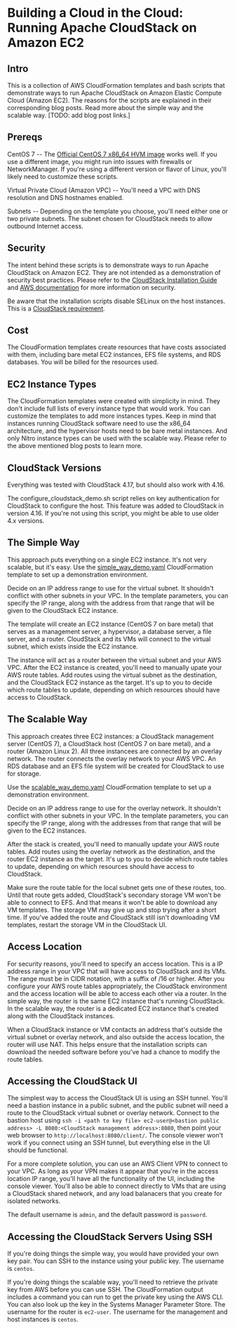 <!--
Copyright Amazon.com, Inc. or its affiliates. All Rights Reserved.

Permission is hereby granted, free of charge, to any person obtaining a copy of this
software and associated documentation files (the "Software"), to deal in the Software
without restriction, including without limitation the rights to use, copy, modify,
merge, publish, distribute, sublicense, and/or sell copies of the Software, and to
permit persons to whom the Software is furnished to do so.

THE SOFTWARE IS PROVIDED "AS IS", WITHOUT WARRANTY OF ANY KIND, EXPRESS OR IMPLIED,
INCLUDING BUT NOT LIMITED TO THE WARRANTIES OF MERCHANTABILITY, FITNESS FOR A
PARTICULAR PURPOSE AND NONINFRINGEMENT. IN NO EVENT SHALL THE AUTHORS OR COPYRIGHT
HOLDERS BE LIABLE FOR ANY CLAIM, DAMAGES OR OTHER LIABILITY, WHETHER IN AN ACTION
OF CONTRACT, TORT OR OTHERWISE, ARISING FROM, OUT OF OR IN CONNECTION WITH THE
SOFTWARE OR THE USE OR OTHER DEALINGS IN THE SOFTWARE.
-->

# Building a Cloud in the Cloud: Running Apache CloudStack on Amazon EC2

## Intro
This is a collection of AWS CloudFormation templates and bash scripts that demonstrate ways to run Apache CloudStack on Amazon Elastic Compute Cloud (Amazon EC2).  The reasons for the scripts are explained in their corresponding blog posts.  Read more about the simple way and the scalable way.  [TODO: add blog post links.]

## Prereqs
CentOS 7 -- The [Official CentOS 7 x86_64 HVM image](https://aws.amazon.com/marketplace/pp/B08KYKK42V) works well.  If you use a different image, you might run into issues with firewalls or NetworkManager.  If you're using a different version or flavor of Linux, you'll likely need to customize these scripts.

Virtual Private Cloud (Amazon VPC) -- You'll need a VPC with DNS resolution and DNS hostnames enabled.

Subnets -- Depending on the template you choose, you'll need either one or two private subnets.  The subnet chosen for CloudStack needs to allow outbound Internet access.

## Security
The intent behind these scripts is to demonstrate ways to run Apache CloudStack on Amazon EC2.  They are not intended as a demonstration of security best practices.  Please refer to the [CloudStack Installation Guide](https://docs.cloudstack.apache.org/en/latest/installguide/index.html) and [AWS documentation](https://docs.aws.amazon.com/) for more information on security.

Be aware that the installation scripts disable SELinux on the host instances.  This is a
[CloudStack requirement](https://docs.cloudstack.apache.org/en/latest/installguide/hypervisor/kvm.html#configure-the-security-policies).

## Cost
The CloudFormation templates create resources that have costs associated with them, including bare metal EC2 instances, EFS file systems, and RDS databases.  You will be billed for the resources used.

## EC2 Instance Types
The CloudFormation templates were created with simplicity in mind.  They don't include full lists of every instance type that would work.  You can customize the templates to add more instances types.  Keep in mind that instances running CloudStack software need to use the x86_64 architecture, and the hypervisor hosts need to be bare metal instances.  And only Nitro instance types can be used with the scalable way.  Please refer to the above mentioned blog posts to learn more.

## CloudStack Versions
Everything was tested with CloudStack 4.17, but should also work with 4.16.

The configure_cloudstack_demo.sh script relies on key authentication for CloudStack to configure the host.  This feature was added to CloudStack in version 4.16.  If you're not using this script, you might be able to use older 4.x versions.

## The Simple Way
This approach puts everything on a single EC2 instance.  It's not very scalable, but it's easy.  Use the [simple_way_demo.yaml](simple_way_demo.yaml) CloudFormation template to set up a demonstration environment.

Decide on an IP address range to use for the virtual subnet.  It shouldn't conflict with other subnets in your VPC.  In the template parameters, you can specify the IP range, along with the address from that range that will be given to the CloudStack EC2 instance.

The template will create an EC2 instance (CentOS 7 on bare metal) that serves as a management server, a hypervisor, a database server, a file server, and a router.  CloudStack and its VMs will connect to the virtual subnet, which exists inside the EC2 instance.

The instance will act as a router between the virtual subnet and your AWS VPC.  After the EC2 instance is created, you'll need to manually upate your AWS route tables.  Add routes using the virtual subnet as the destination, and the CloudStack EC2 instance as the target.  It's up to you to decide which route tables to update, depending on which resources should have access to CloudStack.

## The Scalable Way
This approach creates three EC2 instances: a CloudStack management server (CentOS 7), a CloudStack host (CentOS 7 on bare metal), and a router (Amazon Linux 2).  All three instancees are connected by an overlay network.  The router connects the overlay network to your AWS VPC.  An RDS database and an EFS file system will be created for CloudStack to use for storage.

Use the [scalable_way_demo.yaml](scalable_way_demo.yaml) CloudFormation template to set up a demonstration environment.

Decide on an IP address range to use for the overlay network.  It shouldn't conflict with other subnets in your VPC.  In the template parameters, you can specify the IP range, along with the addresses from that range that will be given to the EC2 instances.

After the stack is created, you'll need to manually update your AWS route tables.  Add routes using the overlay network as the destination, and the router EC2 instance as the target.  It's up to you to decide which route tables to update, depending on which resources should have access to CloudStack.

Make sure the route table for the local subnet gets one of these routes, too.  Until that route gets added, CloudStack's secondary storage VM won't be able to connect to EFS.  And that means it won't be able to download any VM templates.  The storage VM may give up and stop trying after a short time.  If you've added the route and CloudStack still isn't downloading VM templates, restart the storage VM in the CloudStack UI.

## Access Location
For security reasons, you'll need to specify an access location.  This is a IP address range in your VPC that will have access to CloudStack and its VMs.  The range must be in CIDR notation, with a suffix of /16 or higher.  After you configure your AWS route tables appropriately, the CloudStack environment and the access location will be able to access each other via a router.  In the simple way, the router is the same EC2 instance that's running CloudStack.  In the scalable way, the router is a dedicated EC2 instance that's created along with the CloudStack instances.

When a CloudStack instance or VM contacts an address that's outside the virtual subnet or overlay network, and also outside the access location, the router will use NAT.  This helps ensure that the installation scripts can download the needed software before you've had a chance to modify the route tables.

## Accessing the CloudStack UI
The simplest way to access the CloudStack UI is using an SSH tunnel.  You'll need a bastion instance in a public subnet, and the public subnet will need a route to the CloudStack virtual subnet or overlay network.  Connect to the bastion host using `ssh -i <path to key file> ec2-user@<bastion public address> -L 8080:<CloudStack management address>:8080`, then point your web browser to `http://localhost:8080/client/`.  The console viewer won't work if you connect using an SSH tunnel, but everything else in the UI should be functional.

For a more complete solution, you can use an AWS Client VPN to connect to your VPC.  As long as your VPN makes it appear that you're in the access location IP range, you'll have all the functionality of the UI, including the console viewer.  You'll also be able to connect directly to VMs that are using a CloudStack shared network, and any load balanacers that you create for isolated networks.

The default username is `admin`, and the default password is `password`.

## Accessing the CloudStack Servers Using SSH
If you're doing things the simple way, you would have provided your own key pair.  You can SSH to the instance using your public key.  The username is `centos`.

If you're doing things the scalable way, you'll need to retrieve the private key from AWS before you can use SSH.  The CloudFormation output includes a command you can run to get the private key using the AWS CLI.  You can also look up the key in the Systems Manager Parameter Store.  The username for the router is `ec2-user`.  The username for the management and host instances is `centos`.
